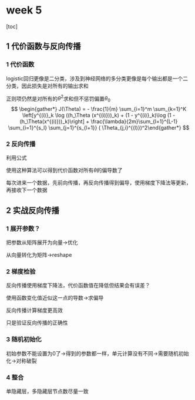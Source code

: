# week 5

[toc]

## 1 代价函数与反向传播

### 1 代价函数

logistic回归更像是二分类，涉及到神经网络的多分类更像是每个输出都是一个二分类，因此损失是对所有的输出求和

正则项仍然是对所有的$\theta^2$求和但不惩罚偏置$\theta_0$
$$
\begin{gather*} J(\Theta) = - \frac{1}{m} \sum_{i=1}^m \sum_{k=1}^K \left[y^{(i)}_k \log ((h_\Theta (x^{(i)}))_k) + (1 - y^{(i)}_k)\log (1 - (h_\Theta(x^{(i)}))_k)\right] + \frac{\lambda}{2m}\sum_{l=1}^{L-1} \sum_{i=1}^{s_l} \sum_{j=1}^{s_{l+1}} ( \Theta_{j,i}^{(l)})^2\end{gather*}
$$

### 2 反向传播

利用公式

使用这种算法可以得到代价函数对所有$\theta$的偏导数了

每次进来一个数据，先前向传播，再反向传播得到偏导，使用梯度下降法等更新，再接收下一个数据



## 2 实战反向传播

### 1 展开参数？

把参数从矩阵展开为向量->优化

从向量转化为矩阵->reshape

### 2 梯度检验

反向传播使用梯度下降法，代价函数值在降低但结果会有误差？

使用函数变化值近似这一点的导数->求偏导

反向传播计算梯度更高效

只是验证反向传播的正确性

### 3 随机初始化

初始参数不能设置为0了->得到的参数都一样，单元计算没有不同->需要随机初始化->对称破裂

### 4 整合

单隐藏层，多隐藏层节点数尽量一致

